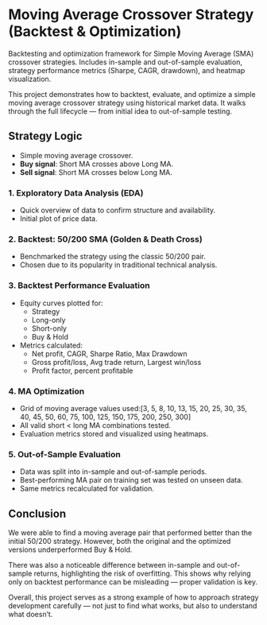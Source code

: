 #  Moving Average Crossover Strategy (Backtest & Optimization)
Backtesting and optimization framework for Simple Moving Average (SMA) crossover strategies. Includes in-sample and out-of-sample evaluation, strategy performance metrics (Sharpe, CAGR, drawdown), and heatmap visualization.

This project demonstrates how to backtest, evaluate, and optimize a simple moving average crossover strategy using historical market data. It walks through the full lifecycle — from initial idea to out-of-sample testing.

## Strategy Logic

- Simple moving average crossover.
- **Buy signal**: Short MA crosses above Long MA.
- **Sell signal**: Short MA crosses below Long MA.

###  1. Exploratory Data Analysis (EDA)
- Quick overview of data to confirm structure and availability.
- Initial plot of price data.

###  2. Backtest: 50/200 SMA (Golden & Death Cross)
- Benchmarked the strategy using the classic 50/200 pair.
- Chosen due to its popularity in traditional technical analysis.

###  3. Backtest Performance Evaluation
- Equity curves plotted for:
  - Strategy
  - Long-only
  - Short-only
  - Buy & Hold
- Metrics calculated:
  - Net profit, CAGR, Sharpe Ratio, Max Drawdown
  - Gross profit/loss, Avg trade return, Largest win/loss
  - Profit factor, percent profitable

###  4. MA Optimization
- Grid of moving average values used:[3, 5, 8, 10, 13, 15, 20, 25, 30, 35, 40, 45, 50, 60,
75, 100, 125, 150, 175, 200, 250, 300]
- All valid short < long MA combinations tested.
- Evaluation metrics stored and visualized using heatmaps.

###  5. Out-of-Sample Evaluation
- Data was split into in-sample and out-of-sample periods.
- Best-performing MA pair on training set was tested on unseen data.
- Same metrics recalculated for validation.

##  Conclusion

We were able to find a moving average pair that performed better than the initial 50/200 strategy. However, both the original and the optimized versions underperformed Buy & Hold.

There was also a noticeable difference between in-sample and out-of-sample returns, highlighting the risk of overfitting. This shows why relying only on backtest performance can be misleading — proper validation is key.

Overall, this project serves as a strong example of how to approach strategy development carefully — not just to find what works, but also to understand what doesn’t.
